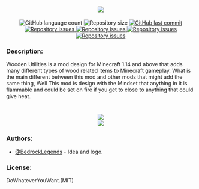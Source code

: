 <h1 align="center">
  <img src="https://user-images.githubusercontent.com/52864251/94339907-97f97580-fff5-11ea-8a12-bafddfeba7e9.png"><br>
</h1>

<p align="center">
  <img alt="GitHub language count" src="https://img.shields.io/github/languages/count/lazyMods/WoodenUtilities">

  <img alt="Repository size" src="https://img.shields.io/github/repo-size/lazyMods/WoodenUtilities">
  
  <a href="https://github.com/lazyMods/WoodenUtilities/commits/master">
    <img alt="GitHub last commit" src="https://img.shields.io/github/last-commit/lazyMods/WoodenUtilities">
  </a>

  <a href="https://github.com/lazyMods/WoodenUtilities/issues">
    <img alt="Repository issues" src="https://img.shields.io/github/issues/lazyMods/WoodenUtilities">
  </a>

  <a href="https://www.curseforge.com/minecraft/mc-mods/wooden-utilities">
    <img alt="Repository issues" src="http://cf.way2muchnoise.eu/full_366844_downloads.svg">
  </a>

  <a href="https://www.curseforge.com/minecraft/mc-mods/wooden-utilities">
    <img alt="Repository issues" src="http://cf.way2muchnoise.eu/versions/366844.svg">
  </a>
  
  <a href="https://opensource.org/licenses/MIT">
    <img alt="Repository issues" src="https://img.shields.io/badge/License-MIT-yellow.svg">
  </a>
</p>


### Description:

Wooden Utilities is a mod design for Minecraft 1.14 and above that adds many different types of wood related items to Minecraft gameplay. What is the main different between this mod and other mods that might add the same thing, Well This mod is design with the Mindset that anything in it is flammable and could be set on fire if you get to close to anything that could give heat.

<h1 align="center">
  <img src="https://user-images.githubusercontent.com/52864251/94339886-74362f80-fff5-11ea-9cb5-eb6188ad5b9f.png"><br>
   <img src="https://user-images.githubusercontent.com/52864251/94339898-887a2c80-fff5-11ea-80da-f7513f9835ca.png"><br>
</h1>

### Authors:

* [@BedrockLegends](https://github.com/BedrockLegends) - Idea and logo.

### License:

DoWhateverYouWant.(MIT)
